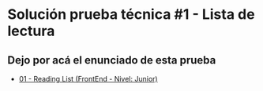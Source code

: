 # Solución prueba técnica #1 - Lista de lectura

## Dejo por acá el enunciado de esta prueba

- [01 - Reading List (FrontEnd - Nivel: Junior)](https://github.com/midudev/pruebas-tecnicas/tree/main/pruebas/01-reading-list#readme)